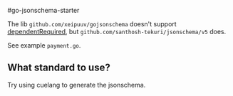 #go-jsonschema-starter


The lib `github.com/xeipuuv/gojsonschema` doesn't support [dependentRequired](https://json-schema.org/understanding-json-schema/reference/conditionals.html), but `github.com/santhosh-tekuri/jsonschema/v5` does.

See example `payment.go`.


## What standard to use?


Try using cuelang to generate the jsonschema.
